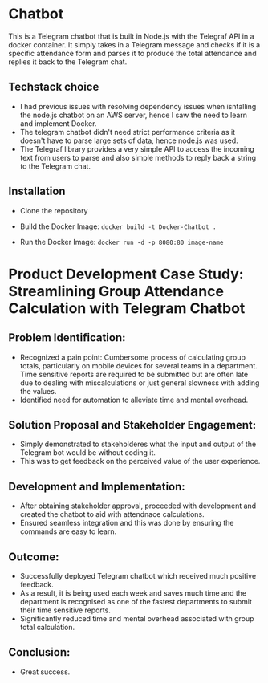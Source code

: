 # Chatbot

This is a Telegram chatbot that is built in Node.js with the Telegraf API in a docker container. It simply takes in a Telegram message and checks if it is a specific attendance form and parses it to produce the total attendance and replies it back to the Telegram chat.

## Techstack choice 
- I had previous issues with resolving dependency issues when isntalling the node.js chatbot on an AWS server, hence I saw the need to learn and implement Docker.
- The telegram chatbot didn't need strict performance criteria as it doesn't have to parse large sets of data, hence node.js was used.
- The Telegraf library provides a very simple API to access the incoming text from users to parse and also simple methods to reply back a string to the Telegram chat.

## Installation
- Clone the repository
- Build the Docker Image: 
`docker build -t Docker-Chatbot .`

- Run the Docker Image:
`docker run -d -p 8080:80 image-name`

# Product Development Case Study: Streamlining Group Attendance Calculation with Telegram Chatbot

## Problem Identification:

* Recognized a pain point: Cumbersome process of calculating group totals, particularly on mobile devices for several teams in a department. Time sensitive reports are required to be submitted but are often late due to dealing with miscalculations or just general slowness with adding the values.
* Identified need for automation to alleviate time and mental overhead.

## Solution Proposal and Stakeholder Engagement:
* Simply demonstrated to stakeholderes what the input and output of the Telegram bot would be without coding it. 
* This was to get feedback on the perceived value of the user experience.

## Development and Implementation:

* After obtaining stakeholder approval, proceeded with development and created the chatbot to aid with attendnace calculations.
* Ensured seamless integration and this was done by ensuring the commands are easy to learn.

## Outcome:
* Successfully deployed Telegram chatbot which received much positive feedback.
* As a result, it is being used each week and saves much time and the department is recognised as one of the fastest departments to submit their time sensitive reports.
* Significantly reduced time and mental overhead associated with group total calculation.

## Conclusion:
* Great success.

